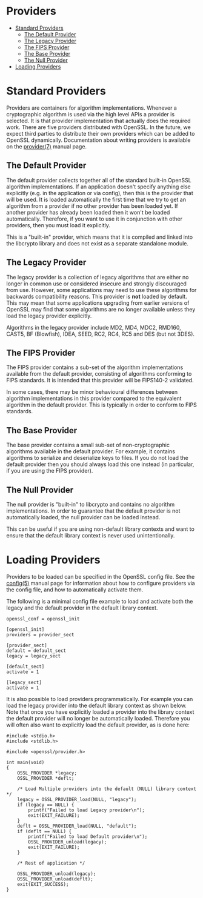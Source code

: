 Providers
=========

 - [Standard Providers](#standard-providers)
    - [The Default Provider](#the-default-provider)
    - [The Legacy Provider](#the-legacy-provider)
    - [The FIPS Provider](#the-fips-provider)
    - [The Base Provider](#the-base-provider)
    - [The Null Provider](#the-null-provider)
 - [Loading Providers](#loading-providers)

Standard Providers
==================

Providers are containers for algorithm implementations. Whenever a cryptographic
algorithm is used via the high level APIs a provider is selected. It is that
provider implementation that actually does the required work. There are five
providers distributed with OpenSSL. In the future, we expect third parties to
distribute their own providers which can be added to OpenSSL dynamically.
Documentation about writing providers is available on the [provider(7)]
manual page.

 [provider(7)]: https://www.openssl.org/docs/manmaster/man7/provider.html

The Default Provider
--------------------

The default provider collects together all of the standard built-in OpenSSL
algorithm implementations. If an application doesn't specify anything else
explicitly (e.g. in the application or via config), then this is the provider
that will be used. It is loaded automatically the first time that we try to
get an algorithm from a provider if no other provider has been loaded yet.
If another provider has already been loaded then it won't be loaded
automatically. Therefore, if you want to use it in conjunction with other
providers, then you must load it explicitly.

This is a "built-in" provider, which means that it is compiled and linked
into the libcrypto library and does not exist as a separate standalone module.

The Legacy Provider
-------------------

The legacy provider is a collection of legacy algorithms that are either no
longer in common use or considered insecure and strongly discouraged from use.
However, some applications may need to use these algorithms for backwards
compatibility reasons. This provider is **not** loaded by default.
This may mean that some applications upgrading from earlier versions of OpenSSL
may find that some algorithms are no longer available unless they load the
legacy provider explicitly.

Algorithms in the legacy provider include MD2, MD4, MDC2, RMD160, CAST5,
BF (Blowfish), IDEA, SEED, RC2, RC4, RC5 and DES (but not 3DES).

The FIPS Provider
-----------------

The FIPS provider contains a sub-set of the algorithm implementations available
from the default provider, consisting of algorithms conforming to FIPS standards.
It is intended that this provider will be FIPS140-2 validated.

In some cases, there may be minor behavioural differences between algorithm
implementations in this provider compared to the equivalent algorithm in the
default provider. This is typically in order to conform to FIPS standards.

The Base Provider
-----------------

The base provider contains a small sub-set of non-cryptographic algorithms
available in the default provider. For example, it contains algorithms to
serialize and deserialize keys to files. If you do not load the default
provider then you should always load this one instead (in particular, if
you are using the FIPS provider).

The Null Provider
-----------------

The null provider is "built-in" to libcrypto and contains no algorithm
implementations. In order to guarantee that the default provider is not
automatically loaded, the null provider can be loaded instead.

This can be useful if you are using non-default library contexts and want
to ensure that the default library context is never used unintentionally.

Loading Providers
=================

Providers to be loaded can be specified in the OpenSSL config file.
See the [config(5)] manual page for information about how to configure
providers via the config file, and how to automatically activate them.

 [config(5)]: https://www.openssl.org/docs/manmaster/man5/config.html

The following is a minimal config file example to load and activate both
the legacy and the default provider in the default library context.

    openssl_conf = openssl_init

    [openssl_init]
    providers = provider_sect

    [provider_sect]
    default = default_sect
    legacy = legacy_sect

    [default_sect]
    activate = 1

    [legacy_sect]
    activate = 1

It is also possible to load providers programmatically. For example you can
load the legacy provider into the default library context as shown below.
Note that once you have explicitly loaded a provider into the library context
the default provider will no longer be automatically loaded. Therefore you will
often also want to explicitly load the default provider, as is done here:

    #include <stdio.h>
    #include <stdlib.h>

    #include <openssl/provider.h>

    int main(void)
    {
        OSSL_PROVIDER *legacy;
        OSSL_PROVIDER *deflt;

        /* Load Multiple providers into the default (NULL) library context */
        legacy = OSSL_PROVIDER_load(NULL, "legacy");
        if (legacy == NULL) {
            printf("Failed to load Legacy provider\n");
            exit(EXIT_FAILURE);
        }
        deflt = OSSL_PROVIDER_load(NULL, "default");
        if (deflt == NULL) {
            printf("Failed to load Default provider\n");
            OSSL_PROVIDER_unload(legacy);
            exit(EXIT_FAILURE);
        }

        /* Rest of application */

        OSSL_PROVIDER_unload(legacy);
        OSSL_PROVIDER_unload(deflt);
        exit(EXIT_SUCCESS);
    }
